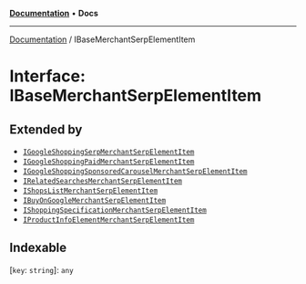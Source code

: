 [**Documentation**](../README.md) • **Docs**

***

[Documentation](../README.md) / IBaseMerchantSerpElementItem

# Interface: IBaseMerchantSerpElementItem

## Extended by

- [`IGoogleShoppingSerpMerchantSerpElementItem`](IGoogleShoppingSerpMerchantSerpElementItem.md)
- [`IGoogleShoppingPaidMerchantSerpElementItem`](IGoogleShoppingPaidMerchantSerpElementItem.md)
- [`IGoogleShoppingSponsoredCarouselMerchantSerpElementItem`](IGoogleShoppingSponsoredCarouselMerchantSerpElementItem.md)
- [`IRelatedSearchesMerchantSerpElementItem`](IRelatedSearchesMerchantSerpElementItem.md)
- [`IShopsListMerchantSerpElementItem`](IShopsListMerchantSerpElementItem.md)
- [`IBuyOnGoogleMerchantSerpElementItem`](IBuyOnGoogleMerchantSerpElementItem.md)
- [`IShoppingSpecificationMerchantSerpElementItem`](IShoppingSpecificationMerchantSerpElementItem.md)
- [`IProductInfoElementMerchantSerpElementItem`](IProductInfoElementMerchantSerpElementItem.md)

## Indexable

 \[`key`: `string`\]: `any`
